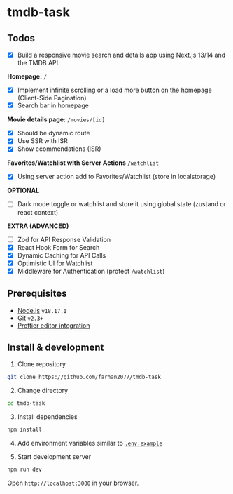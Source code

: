 # tmdb-task

## Todos

- [x] Build a responsive movie search and details app using Next.js 13/14 and the TMDB API.

**Homepage:** `/`

- [x] Implement infinite scrolling or a load more button on the homepage (Client-Side Pagination)
- [x] Search bar in homepage

**Movie details page:** `/movies/[id]`

- [x] Should be dynamic route
- [x] Use SSR with ISR
- [x] Show ecommendations (ISR)

**Favorites/Watchlist with Server Actions** `/watchlist`

- [x] Using server action add to Favorites/Watchlist (store in localstorage)

**OPTIONAL**

- [ ] Dark mode toggle or watchlist and store it using global state (zustand or react context)

**EXTRA (ADVANCED)**

- [ ] Zod for API Response Validation
- [x] React Hook Form for Search
- [x] Dynamic Caching for API Calls
- [x] Optimistic UI for Watchlist
- [x] Middleware for Authentication (protect `/watchlist`)

## Prerequisites

- [Node.js](https://nodejs.org/en/) `v18.17.1`
- [Git](https://git-scm.com/) `v2.3+`
- [Prettier editor integration](https://prettier.io/docs/en/editors.html)

## Install & development

1. Clone repository

```sh
git clone https://github.com/farhan2077/tmdb-task
```

2. Change directory

```sh
cd tmdb-task
```

3. Install dependencies

```sh
npm install
```

4. Add environment variables similar to [`.env.example`](https://github.com/farhan2077/tmdb-task/blob/main/.env.example)

5. Start development server

```sh
npm run dev
```

Open `http://localhost:3000` in your browser.
